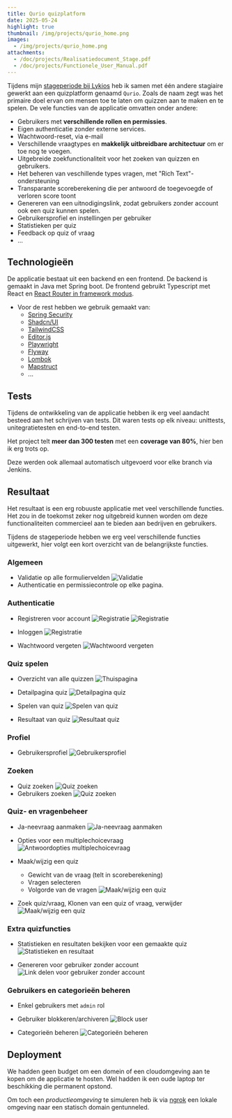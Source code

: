 ```yaml
---
title: Qurio quizplatform
date: 2025-05-24
highlight: true
thumbnail: /img/projects/qurio_home.png
images:
  - /img/projects/qurio_home.png
attachments:
  - /doc/projects/Realisatiedocument_Stage.pdf
  - /doc/projects/Functionele_User_Manual.pdf
---
```


Tijdens mijn [stageperiode bij Lykios](/stage) heb ik samen met één andere
stagiaire gewerkt aan een quizplatform genaamd `Qurio`. Zoals de naam zegt was
het primaire doel ervan om mensen toe te laten om quizzen aan te maken en te
spelen. De vele functies van de applicatie omvatten onder andere:

- Gebruikers met **verschillende rollen en permissies**.
- Eigen authenticatie zonder externe services.
- Wachtwoord-reset, via e-mail
- Verschillende vraagtypes en **makkelijk uitbreidbare architectuur** om er toe
  nog te voegen.
- Uitgebreide zoekfunctionaliteit voor het zoeken van quizzen en gebruikers.
- Het beheren van veschillende types vragen, met "Rich Text"-ondersteuning
- Transparante scoreberekening die per antwoord de toegevoegde of verloren
  score toont
- Genereren van een uitnodigingslink, zodat gebruikers zonder account ook een
  quiz kunnen spelen.
- Gebruikersprofiel en instellingen per gebruiker
- Statistieken per quiz
- Feedback op quiz of vraag
- ...

## Technologieën

De applicatie bestaat uit een backend en een frontend. De backend is gemaakt in
Java met Spring boot. De frontend gebruikt Typescript met React en [React Router in framework modus](https://reactrouter.com/start/modes).

- Voor de rest hebben we gebruik gemaakt van:
  - [Spring Security](https://spring.io/projects/spring-security)
  - [Shadcn/UI](https://ui.shadcn.com/)
  - [TailwindCSS](https://tailwindcss.com/)
  - [Editor.js](https://editorjs.io/)
  - [Playwright](https://playwright.dev/)
  - [Flyway](https://github.com/flyway/flyway)
  - [Lombok](https://projectlombok.org/)
  - [Mapstruct](https://mapstruct.org/)
  - ...

## Tests

Tijdens de ontwikkeling van de applicatie hebben ik erg veel aandacht besteed
aan het schrijven van tests. Dit waren tests op elk niveau: unittests,
unitegratietesten en end-to-end testen.

Het project telt **meer dan 300 testen** met een **coverage van 80%**, hier ben
ik erg trots op.

Deze werden ook allemaal automatisch uitgevoerd voor elke branch via Jenkins.

## Resultaat

Het resultaat is een erg robuuste applicatie met veel verschillende functies.
Het zou in de toekomst zeker nog uitgebreid kunnen worden om deze
functionaliteiten commercieel aan te bieden aan bedrijven en gebruikers.

Tijdens de stageperiode hebben we erg veel verschillende functies uitgewerkt,
hier volgt een kort overzicht van de belangrijkste functies.

### Algemeen

- Validatie op alle formuliervelden
  ![Validatie](/img/projects/qurio_validation.png)
- Authenticatie en permissiecontrole op elke pagina.

### Authenticatie

- Registreren voor account
  ![Registratie](/img/projects/qurio_register.png)
  ![Registratie](/img/projects/qurio_register.gif)

- Inloggen
  ![Registratie](/img/projects/qurio_login.gif)

- Wachtwoord vergeten
  ![Wachtwoord vergeten](/img/projects/qurio_password_reset.gif)

### Quiz spelen

- Overzicht van alle quizzen
  ![Thuispagina](/img/projects/qurio_home.png)

- Detailpagina quiz
  ![Detailpagina quiz](/img/projects/qurio_start.png)

- Spelen van quiz
  ![Spelen van quiz](/img/projects/qurio_play.png)
- Resultaat van quiz
  ![Resultaat quiz](/img/projects/qurio_result.png)

### Profiel

- Gebruikersprofiel
  ![Gebruikersprofiel](/img/projects/qurio_profile.gif)

### Zoeken

- Quiz zoeken
  ![Quiz zoeken](/img/projects/qurio_search.gif)
- Gebruikers zoeken
  ![Quiz zoeken](/img/projects/qurio_search_user.gif)

### Quiz- en vragenbeheer

- Ja-neevraag aanmaken
  ![Ja-neevraag aanmaken](/img/projects/qurio_create_question.gif)
- Opties voor een multiplechoicevraag
  ![Antwoordopties multiplechoicevraag](/img/projects/qurio_multiplechoice_answers.png)

- Maak/wijzig een quiz

  - Gewicht van de vraag (telt in scoreberekening)
  - Vragen selecteren
  - Volgorde van de vragen
    ![Maak/wijzig een quiz](/img/projects/qurio_update_quiz.gif)

- Zoek quiz/vraag, Klonen van een quiz of vraag, verwijder
  ![Maak/wijzig een quiz](/img/projects/qurio_manage.gif)

### Extra quizfuncties

- Statistieken en resultaten bekijken voor een gemaakte quiz
  ![Statistieken en resultaat](/img/projects/qurio_statistics.gif)

- Genereren voor gebruiker zonder account
  ![Link delen voor gebruiker zonder account](/img/projects/qurio_sharedlink.gif)

### Gebruikers en categorieën beheren

- Enkel gebruikers met `admin` rol
- Gebruiker blokkeren/archiveren
  ![Block user](/img/projects/qurio_archive_user.gif)

- Categorieën beheren
  ![Categorieën beheren](/img/projects/qurio_categories.gif)

## Deployment

We hadden geen budget om een domein of een cloudomgeving aan te kopen om de
applicatie te hosten. Wel hadden ik een oude laptop ter beschikking die
permanent opstond.

Om toch een _productieomgeving_ te simuleren heb ik via
[ngrok](http://ngrok.com/) een lokale omgeving naar een statisch domain
gentunneled.
